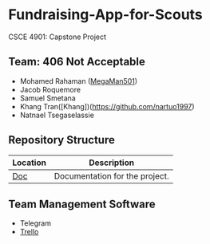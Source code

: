 # Fundraising-App-for-Scouts
CSCE 4901: Capstone Project

## Team: 406 Not Acceptable
- Mohamed Rahaman ([MegaMan501](https://github.com/MegaMan501))
- Jacob Roquemore
- Samuel Smetana
- Khang Tran([Khang])(https://github.com/nartuo1997)
- Natnael Tsegaselassie

## Repository Structure
|   Location |  Description |
|---|---|
|  [Doc](/Doc) |  Documentation for the project. |

## Team Management Software
- Telegram
- [Trello](https://trello.com/b/pdx3dVVM/406-not-acceptable) 

